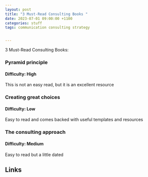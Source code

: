 ```yaml
---
layout: post
title: "3 Must-Read Consulting Books "
date: 2023-07-01 09:00:00 +1100
categories: stuff
tags: communication consulting strategy


---
```

3 Must-Read Consulting Books:

### Pyramid principle

#### Difficulty: High
This is not an easy read, but it is an excellent resource

### Creating great choices

#### Difficulty: Low
Easy to read and comes backed with useful templates and resources


### The consulting approach
#### Difficulty: Medium
Easy to read but a little dated

## Links
